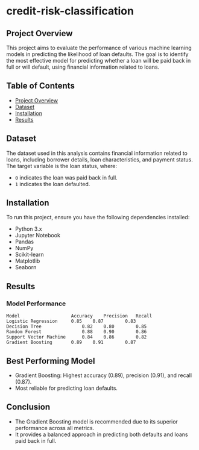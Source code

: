 # credit-risk-classification
## Project Overview

This project aims to evaluate the performance of various machine learning models in predicting the likelihood of loan defaults. The goal is to identify the most effective model for predicting whether a loan will be paid back in full or will default, using financial information related to loans.

## Table of Contents
- [Project Overview](#project-overview)
- [Dataset](#dataset)
- [Installation](#installation)
- [Results](#results)


## Dataset

The dataset used in this analysis contains financial information related to loans, including borrower details, loan characteristics, and payment status. The target variable is the loan status, where:
- `0` indicates the loan was paid back in full.
- `1` indicates the loan defaulted.

## Installation

To run this project, ensure you have the following dependencies installed:
- Python 3.x
- Jupyter Notebook
- Pandas
- NumPy
- Scikit-learn
- Matplotlib
- Seaborn

## Results

### Model Performance
    Model	                Accuracy	Precision	Recall
    Logistic Regression	    0.85	0.87	    0.83
    Decision Tree	            0.82	0.80	    0.85
    Random Forest	            0.88	0.90	    0.86
    Support Vector Machine	    0.84	0.86	    0.82
    Gradient Boosting	    0.89	0.91	    0.87

## Best Performing Model

- Gradient Boosting: Highest accuracy (0.89), precision (0.91), and recall (0.87).
- Most reliable for predicting loan defaults.

## Conclusion

- The Gradient Boosting model is recommended due to its superior performance across all metrics.
- It provides a balanced approach in predicting both defaults and loans paid back in full.
